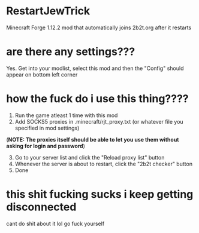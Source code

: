 # RestartJewTrick
Minecraft Forge 1.12.2 mod that automatically joins 2b2t.org after it restarts

# are there any settings???
Yes.
Get into your modlist, select this mod and then the "Config" should appear on bottom left corner

# how the fuck do i use this thing????
1. Run the game atleast 1 time with this mod
2. Add SOCKS5 proxies in .minecraft/rjt_proxy.txt (or whatever file you specified in mod settings)

(**NOTE: The proxies itself should be able to let you use them without asking for login and password**)

3. Go to your server list and click the "Reload proxy list" button
4. Whenever the server is about to restart, click the "2b2t checker" button
5. Done

# this shit fucking sucks i keep getting disconnected
cant do shit about it lol
go fuck yourself
